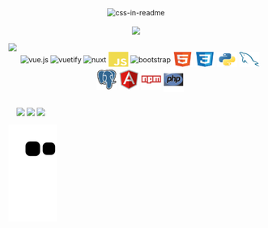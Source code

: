 

<div align="center">
    <img src="https://media.tenor.com/k5Gql4SvmpIAAAAC/twisting-freaking-sicking-mind-lain-iwakura.gif" width="450" height="250" alt="css-in-readme">
     
<br>
  <br>
    <img height="160em" align="center" src="https://github-readme-stats.vercel.app/api?username=vihari2&show_icons=true&theme=radical&include_all_commits=true&count_private=true"/>
    <br><br>
     <img height="160em" align="left" src="https://github-readme-stats.vercel.app/api/top-langs/?username=vihari2&layout=compact&langs_count=7&theme=radical"/>
<br>

  <img align="center" alt="vue.js" height="30" width="40" src="https://cdn.jsdelivr.net/gh/devicons/devicon/icons/vuejs/vuejs-original.svg">
  <img align="center" alt="vuetify" height="30" width="40" src="https://cdn.jsdelivr.net/gh/devicons/devicon/icons/vuetify/vuetify-original.svg">
  <img align="center" alt="nuxt" height="30" width="40" src="https://cdn.jsdelivr.net/gh/devicons/devicon/icons/nuxtjs/nuxtjs-original.svg">
  <img align="center" alt="Js" height="30" width="40" src="https://raw.githubusercontent.com/devicons/devicon/master/icons/javascript/javascript-plain.svg">
  <img align="center" alt="bootstrap" height="30" width="40" src="https://cdn.jsdelivr.net/gh/devicons/devicon/icons/bootstrap/bootstrap-original.svg">
  <img align="center" alt="HTML" height="30" width="40" src="https://raw.githubusercontent.com/devicons/devicon/master/icons/html5/html5-original.svg">
  <img align="center" alt="CSS" height="30" width="40" src="https://raw.githubusercontent.com/devicons/devicon/master/icons/css3/css3-original.svg">
  <img align="center" alt="Python" height="30" width="40" src="https://raw.githubusercontent.com/devicons/devicon/master/icons/python/python-original.svg">
  <img align="center" alt="Mysql" height="30" width="40" src="https://raw.githubusercontent.com/devicons/devicon/master/icons/mysql/mysql-original.svg">
   <img align="center" alt="postgresql" height="40" width="40" src="https://raw.githubusercontent.com/devicons/devicon/master/icons/postgresql/postgresql-original.svg">
 <img align="center" alt="angular" height="40" width="40" src="https://raw.githubusercontent.com/devicons/devicon/master/icons/angularjs/angularjs-original.svg">
    <img align="center" alt="npm" height="40" width="40" src="https://raw.githubusercontent.com/devicons/devicon/master/icons/npm/npm-original-wordmark.svg">
     <img align="center" alt="php" height="50" width="40" src="https://raw.githubusercontent.com/devicons/devicon/master/icons/php/php-original.svg">
</div>
<br>
<div>
 
   <a href="https://www.linkedin.com/in/vih-freitasm/" target="_blank"><img src="https://img.shields.io/badge/-LinkedIn-%230077B5?style=for-the-badge&logo=linkedin&logoColor=white" target="_blank"></a> 
  <a href="https://gitlab.com/freitasvitoria712" target="_blank"><img src="https://img.shields.io/badge/GitLab-330F63?style=for-the-badge&logo=gitlab&logoColor=white" target="_blank"></a> 
   <a href="https://stackoverflow.com/users/19953732/vitoria" target="_blank"><img src="https://img.shields.io/badge/Stack_Overflow-FE7A16?style=for-the-badge&logo=stack-overflow&logoColor=white" target="_blank"></a> 
</div>


![snake gif](https://github.com/vihari2/vihari2/blob/output/github-contribution-grid-snake.svg)


